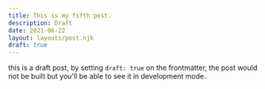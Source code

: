 ```yaml
---
title: This is my fifth post.
description: Draft
date: 2021-06-22
layout: layouts/post.njk
draft: true
---
```


this is a draft post, by setting ``` draft: true ``` on the frontmatter, the post would not be built but you'll be able to see it in development mode.

